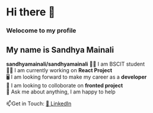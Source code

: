 # Hi there 👋 
### **Welocome to my profile**
## My name is **Sandhya Mainali**
**sandhyamainali/sandhyamainali** 
🧑‍🎓 I am BSCIT student <br>
🧑‍💻 I am currently working on **React Project** <br>
 🖥️ I am looking forward to make my career as a  **developer**<br>
👯 I am looking to colloborate on  **fronted project**<br>
💬 Ask me about anything, I am happy to help

📫Get in Touch:
[🔗 LinkedIn](https://www.linkedin.com/public-profile/settings?trk=d_flagship3_profile_self_view_public_profile)




